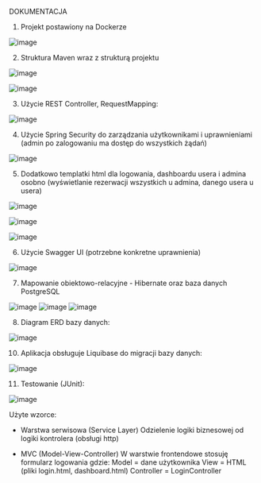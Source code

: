 DOKUMENTACJA

1. Projekt postawiony na Dockerze

![image](https://github.com/user-attachments/assets/85e1b024-bbef-4e91-8f08-870748c61166)

2. Struktura Maven wraz z strukturą projektu

![image](https://github.com/user-attachments/assets/d38cadcb-3d7e-44ef-a35a-e3fdc3c6e7b6)

![image](https://github.com/user-attachments/assets/eb617e83-8070-4463-b02d-7b12fff226e9)


3. Użycie REST Controller, RequestMapping:

![image](https://github.com/user-attachments/assets/5ff0c905-979a-45d0-bae2-d0b5af9a1960)


4. Użycie Spring Security do zarządzania użytkownikami i uprawnieniami
(admin po zalogowaniu ma dostęp do wszystkich żądań)

![image](https://github.com/user-attachments/assets/088c4a5d-9907-4b5f-99e3-82eb67dd5825)


5. Dodatkowo templatki html dla logowania, dashboardu usera i admina osobno
(wyświetlanie rezerwacji wszystkich u admina, danego usera u usera)

![image](https://github.com/user-attachments/assets/76f0792f-b1bb-479c-b8aa-93f2d7ba5de3)

![image](https://github.com/user-attachments/assets/abe4483a-c8b7-4c2b-b432-e25bed533345)

![image](https://github.com/user-attachments/assets/283978a4-4b6e-41d2-8837-0b2d61cd240d)



6. Użycie Swagger UI (potrzebne konkretne uprawnienia)

![image](https://github.com/user-attachments/assets/7ce7836d-3261-4aef-b5ac-f98074bb148d)


7. Mapowanie obiektowo-relacyjne - Hibernate oraz baza danych PostgreSQL

![image](https://github.com/user-attachments/assets/632cbb10-26dc-4a4a-b222-7d06d2ffdb96)
![image](https://github.com/user-attachments/assets/7bc4dd5f-d56a-4407-b3f7-a4dd46e3d0d4)
![image](https://github.com/user-attachments/assets/a9d1fbc9-7fa5-4931-b6de-27666bd5d123)


8. Diagram ERD bazy danych:

![image](https://github.com/user-attachments/assets/b1221456-4217-41d7-8798-7c5cf924d306)


10. Aplikacja obsługuje Liquibase do migracji bazy danych:

![image](https://github.com/user-attachments/assets/1280c474-52e1-4457-a7f3-4abc562518a9)


11. Testowanie (JUnit):

![image](https://github.com/user-attachments/assets/e5a4170d-cdfa-4a2b-bdb9-297c4201747f)


Użyte wzorce:

- Warstwa serwisowa (Service Layer)
Odzielenie logiki biznesowej od logiki kontrolera (obsługi http)

- MVC (Model-View-Controller)
W warstwie frontendowe stosuję formularz logowania gdzie:
Model = dane użytkownika
View = HTML (pliki login.html, dashboard.html)
Controller = LoginController
